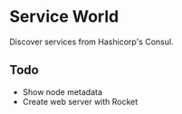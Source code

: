# Service World

Discover services from Hashicorp's Consul.

## Todo

* Show node metadata
* Create web server with Rocket

